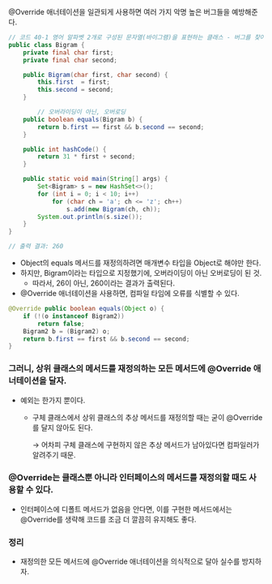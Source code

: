 @Override 애너테이션을 일관되게 사용하면 여러 가지 악명 높은 버그들을 예방해준다.

```java
// 코드 40-1 영어 알파벳 2개로 구성된 문자열(바이그램)을 표현하는 클래스 - 버그를 찾아보자. (246쪽)
public class Bigram {
    private final char first;
    private final char second;

    public Bigram(char first, char second) {
        this.first  = first;
        this.second = second;
    }

		// 오버라이딩이 아닌, 오버로딩
    public boolean equals(Bigram b) {
        return b.first == first && b.second == second;
    }

    public int hashCode() {
        return 31 * first + second;
    }

    public static void main(String[] args) {
        Set<Bigram> s = new HashSet<>();
        for (int i = 0; i < 10; i++)
            for (char ch = 'a'; ch <= 'z'; ch++)
                s.add(new Bigram(ch, ch));
        System.out.println(s.size());
    }
}

// 출력 결과: 260
```

- Object의 equals 메서드를 재정의하려면 매개변수 타입을 Object로 해야만 한다.
- 하지만, Bigram이라는 타입으로 지정했기에, 오버라이딩이 아닌 오버로딩이 된 것.
    - 따라서, 26이 아닌, 260이라는 결과가 출력된다.
- @Override 애너테이션을 사용하면, 컴파일 타임에 오류를 식별할 수 있다.

```java
@Override public boolean equals(Object o) {
    if (!(o instanceof Bigram2))
        return false;
    Bigram2 b = (Bigram2) o;
    return b.first == first && b.second == second;
}
```

### 그러니, 상위 클래스의 메서드를 재정의하는 모든 메서드에 @Override 애너테이션을 달자.

- 예외는 한가지 뿐이다.
    - 구체 클래스에서 상위 클래스의 추상 메서드를 재정의할 때는 굳이 @Override를 달지 않아도 된다.
        
        → 어차피 구체 클래스에 구현하지 않은 추상 메서드가 남아있다면 컴파일러가 알려주기 때문.
        

### @Override는 클래스뿐 아니라 인터페이스의 메서드를 재정의할 때도 사용할 수 있다.

- 인터페이스에 디폴트 메서드가 없음을 안다면, 이를 구현한 메서드에서는 @Override를 생략해 코드를 조금 더 깔끔히 유지해도 좋다.

### 정리

- 재정의한 모든 메서드에 @Override 애너테이션을 의식적으로 달아 실수를 방지하자.
